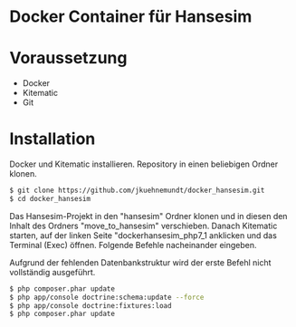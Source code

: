 # Docker Container für Hansesim

# Voraussetzung
- Docker
- Kitematic
- Git

# Installation

Docker und Kitematic installieren.
Repository in einen beliebigen Ordner klonen.

```sh
$ git clone https://github.com/jkuehnemundt/docker_hansesim.git
$ cd docker_hansesim
```
Das Hansesim-Projekt in den "hansesim" Ordner klonen und in diesen den Inhalt des Ordners "move_to_hansesim" verschieben. Danach Kitematic starten, auf der linken Seite "dockerhansesim_php7_1 anklicken und das Terminal (Exec) öffnen. Folgende Befehle nacheinander eingeben.

Aufgrund der fehlenden Datenbankstruktur wird der erste Befehl nicht vollständig ausgeführt.
```sh
$ php composer.phar update
$ php app/console doctrine:schema:update --force
$ php app/console doctrine:fixtures:load
$ php composer.phar update
```


